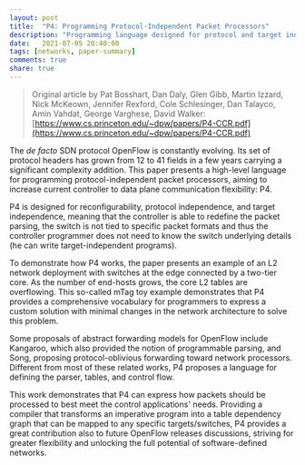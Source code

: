 ```yaml
---
layout: post
title:  "P4: Programming Protocol-Independent Packet Processors"
description: "Programming language designed for protocol and target independence allowing programmers to define packet processors in SDN environments."
date:   2021-07-05 20:40:00
tags: [networks, paper-summary]   
comments: true
share: true
---
```


> Original article by Pat Bosshart, Dan Daly, Glen Gibb, Martin Izzard, Nick McKeown, Jennifer Rexford, Cole Schlesinger, Dan Talayco, Amin Vahdat, George Varghese, David Walker: [https://www.cs.princeton.edu/~dpw/papers/P4-CCR.pdf](https://www.cs.princeton.edu/~dpw/papers/P4-CCR.pdf)

The *de facto* SDN protocol OpenFlow is constantly evolving. Its set of protocol headers has grown from 12 to 41 fields in a few years carrying a significant complexity addition. This paper presents a high-level language for programming protocol-independent packet processors, aiming to increase current controller to data plane communication flexibility: P4.

P4 is designed for reconfigurability, protocol independence, and target independence, meaning that the controller is able to redefine the packet parsing, the switch is not tied to specific packet formats and thus the controller programmer does not need to know the switch underlying details (he can write target-independent programs).

To demonstrate how P4 works, the paper presents an example of an L2 network deployment with switches at the edge connected by a two-tier core. As the number of end-hosts grows, the core L2 tables are overflowing. This so-called mTag toy example demonstrates that P4 provides a comprehensive vocabulary for programmers to express a custom solution with minimal changes in the network architecture to solve this problem.

Some proposals of abstract forwarding models for OpenFlow include Kangaroo, which also provided the notion of programmable parsing, and Song, proposing protocol-oblivious forwarding toward network processors. Different from most of these related works, P4 proposes a language for defining the parser, tables, and control flow.

This work demonstrates that P4 can express how packets should be processed to best meet the control applications' needs. Providing a compiler that transforms an imperative program into a table dependency graph that can be mapped to any specific targets/switches, P4 provides a great contribution also to future OpenFlow releases discussions, striving for greater flexibility and unlocking the full potential of software-defined networks.

